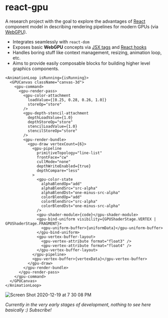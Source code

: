 # react-gpu

A research project with the goal to explore the advantages of [React](https://reactjs.org/) component
model in describing rendering pipelines for modern GPUs (via [WebGPU](https://gpuweb.github.io/gpuweb/)).

- Integrates seamlessly with `react-dom`
- Exposes basic **WebGPU** concepts via [JSX tags](https://reactjs.org/docs/introducing-jsx.html) and [React hooks](https://reactjs.org/docs/hooks-intro.html)
- Handles boring stuff like context management, resizing, animation loop, etc.
- Aims to provide easily composable blocks for building higher level graphics components.

```tsx
<AnimationLoop isRunning={isRunning}>
  <GPUCanvas className="canvas-3d">
    <gpu-command>
      <gpu-render-pass>
        <gpu-color-attachment
          loadValue={[0.25, 0.28, 0.26, 1.0]}
          storeOp="store"
        />
        <gpu-depth-stencil-attachment
          depthLoadValue={1.0}
          depthStoreOp="store"
          stencilLoadValue={1.0}
          stencilStoreOp="store"
        />
        <gpu-render-bundle>
          <gpu-draw vertexCount={6}>
            <gpu-pipeline
              primitiveTopology="line-list"
              frontFace="cw"
              cullMode="none"
              depthWriteEnabled={true}
              depthCompare="less"
            >
              <gpu-color-state
                alphaBlendOp="add"
                alphaBlendSrc="src-alpha"
                alphaBlendDst="one-minus-src-alpha"
                colorBlendOp="add"
                colorBlendSrc="src-alpha"
                colorBlendDst="one-minus-src-alpha"
              />
              <gpu-shader-module>{code}</gpu-shader-module>
              <gpu-bind-uniform visibility={GPUShaderStage.VERTEX | GPUShaderStage.FRAGMENT}>
                <gpu-uniform-buffer>{uniformData}</gpu-uniform-buffer>
              </gpu-bind-uniform>
              <gpu-vertex-buffer-layout>
                <gpu-vertex-attribute format="float3" />
                <gpu-vertex-attribute format="float4" />
              </gpu-vertex-buffer-layout>
            </gpu-pipeline>
            <gpu-vertex-buffer>{vertexData}</gpu-vertex-buffer>
          </gpu-draw>
        </gpu-render-bundle>
      </gpu-render-pass>
    </gpu-command>
  </GPUCanvas>
</AnimationLoop>
```

![Screen Shot 2020-12-19 at 7 30 08 PM](https://user-images.githubusercontent.com/1707/102694248-d12a3600-4230-11eb-9223-89e9dcc1e596.jpg)

_Currently in the very early stages of development, nothing to see here basically :) Subscribe!_
